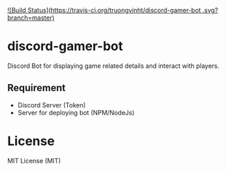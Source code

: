 [![Build Status](https://travis-ci.org/truongvinht/discord-gamer-bot
.svg?branch=master)](https://travis-ci.org/truongvinht/discord-gamer-bot>)

# discord-gamer-bot
Discord Bot for displaying game related details and interact with players.

## Requirement
- Discord Server (Token)
- Server for deploying bot (NPM/NodeJs)



# License
MIT License (MIT)